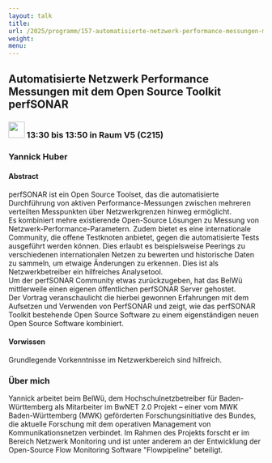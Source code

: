 ```yaml
---
layout: talk
title:
url: /2025/programm/157-automatisierte-netzwerk-performance-messungen-mit-dem-open-source-toolkit-perfsonar/
weight:
menu:
---
```

## Automatisierte Netzwerk Performance Messungen mit dem Open Source Toolkit perfSONAR

### <img height = "32" src="../../../images/talk.svg"> 13:30 bis 13:50 in Raum V5 (C215)

### Yannick Huber

#### Abstract

perfSONAR ist ein Open Source Toolset, das die automatisierte Durchführung von aktiven Performance-Messungen zwischen mehreren verteilten Messpunkten über Netzwerkgrenzen hinweg ermöglicht.  
Es kombiniert mehre existierende Open-Source Lösungen zu Messung von Netzwerk-Performance-Parametern. Zudem bietet es eine internationale Community, die offene Testknoten anbietet, gegen die automatisierte Tests ausgeführt werden können. Dies erlaubt es beispielsweise Peerings zu verschiedenen internationalen Netzen zu bewerten und historische Daten zu sammeln, um etwaige Änderungen zu erkennen. Dies ist als Netzwerkbetreiber ein hilfreiches Analysetool.  
Um der perfSONAR Community etwas zurückzugeben, hat das BelWü mittlerweile einen eigenen öffentlichen perfSONAR Server gehostet.  
Der Vortrag veranschaulicht die hierbei gewonnen Erfahrungen mit dem Aufsetzen und Verwenden von PerfSONAR und zeigt, wie das perfSONAR Toolkit bestehende Open Source Software zu einem eigenständigen neuen Open Source Software kombiniert.

#### Vorwissen

Grundlegende Vorkenntnisse im Netzwerkbereich sind hilfreich.

### Über mich

Yannick arbeitet beim BelWü, dem Hochschulnetzbetreiber für Baden-Württemberg als Mitarbeiter im BwNET 2.0 Projekt – einer vom MWK Baden-Württemberg (MWK) geförderten Forschungsinitiative des Bundes, die aktuelle Forschung mit dem operativen Management von Kommunikationsnetzen verbindet. Im Rahmen des Projekts forscht er im Bereich Netzwerk Monitoring und ist unter anderem an der Entwicklung der Open-Source Flow Monitoring Software "Flowpipeline" beteiligt.

